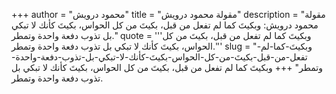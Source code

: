 +++
author = "محمود درويش"
title = "مقولة محمود درويش"
description = "مقولة محمود درويش: وبكيتَ كما لم تفعل من قبل، بكيتَ من كل الحواس، بكيتَ كأنك لا تبكي بل تذوب دفعة واحدة وتمطر."
quote = '''وبكيتَ كما لم تفعل من قبل، بكيتَ من كل الحواس، بكيتَ كأنك لا تبكي بل تذوب دفعة واحدة وتمطر.'''
slug = "وبكيتَ-كما-لم-تفعل-من-قبل-بكيتَ-من-كل-الحواس-بكيتَ-كأنك-لا-تبكي-بل-تذوب-دفعة-واحدة-وتمطر"
+++
وبكيتَ كما لم تفعل من قبل، بكيتَ من كل الحواس، بكيتَ كأنك لا تبكي بل تذوب دفعة واحدة وتمطر.
